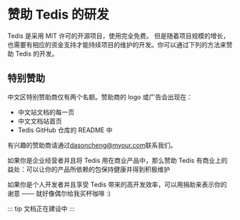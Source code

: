 ---
---

# 赞助 Tedis 的研发

Tedis 是采用 MIT 许可的开源项目，使用完全免费。 但是随着项目规模的增长，也需要有相应的资金支持才能持续项目的维护的开发。你可以通过下列的方法来赞助 Tedis 的开发。

<!-- ## 一次性赞助

我们通过以下方式接受赞助：

<support-tedis-index/> -->
<!--
## 周期性赞助

周期性赞助可以获得额外的回报，比如你的名字会出现在 Tedis 的 GitHub 仓库中，再比如你的公司 logo 会出现在我们的官网上。

- [通过 Patreon 赞助]() (直接支持 Dason Cheng 全职为 Tedis 工作)
- [通过 OpenCollective 赞助]()(加入一个基金会，通过透明的费用模型支持社区的工作和活动) -->

## 特别赞助

中文区特别赞助商仅有两个名额。赞助商的 logo 或广告会出现在：

- 中文站文档的每一页
- 中文文档站首页
- Tedis GitHub 仓库的 README 中

有兴趣的赞助商请通过[dasoncheng@myour.com](mailto:dasoncheng@myour.com)联系我们。

如果你是企业经营者并且将 Tedis 用在商业产品中，那么赞助 Tedis 有商业上的益处：可以让你的产品所依赖的包保持健康并得到积极维护

如果你是个人开发者并且享受 Tedis 带来的高开发效率，可以用捐助来表示你的谢意 —— 就好像偶尔给我买杯咖啡 :)

::: tip
文档正在建设中
:::
